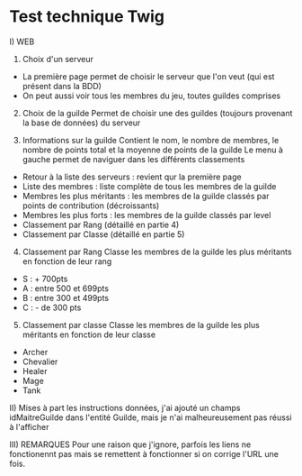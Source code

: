Test technique Twig
===================

I) WEB
1) Choix d'un serveur
- La première page permet de choisir le serveur que l'on veut (qui est présent dans la BDD)
- On peut aussi voir tous les membres du jeu, toutes guildes comprises

2) Choix de la guilde
Permet de choisir une des guildes (toujours provenant la base de données) du serveur

3) Informations sur la guilde
Contient le nom, le nombre de membres, le nombre de points total et la moyenne de points de la guilde
Le menu à gauche permet de naviguer dans les différents classements
- Retour à la liste des serveurs : revient qur la première page
- Liste des membres : liste complète de tous les membres de la guilde
- Membres les plus méritants : les membres de la guilde classés par points de contribution (décroissants)
- Membres les plus forts : les membres de la guilde classés par level
- Classement par Rang (détaillé en partie 4)
- Classement par Classe (détaillé en partie 5)

4) Classement par Rang
Classe les membres de la guilde les plus méritants en fonction de leur rang
- S : + 700pts
- A : entre 500 et 699pts
- B : entre 300 et 499pts
- C : - de 300 pts


5) Classement par classe
Classe les membres de la guilde les plus méritants en fonction de leur classe
- Archer
- Chevalier
- Healer
- Mage
- Tank

II)
Mises à part les instructions données, j'ai ajouté un champs idMaitreGuilde dans l'entité Guilde, mais je n'ai
malheureusement pas réussi à l'afficher

III) REMARQUES
Pour une raison que j'ignore, parfois les liens ne fonctionennt pas mais se remettent à fonctionner
si on corrige l'URL une fois.
